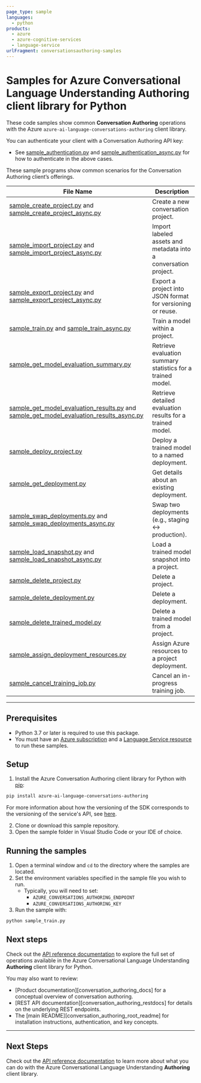 ```yaml
---
page_type: sample
languages:
  - python
products:
  - azure
  - azure-cognitive-services
  - language-service
urlFragment: conversationsauthoring-samples
---
```


# Samples for Azure Conversational Language Understanding Authoring client library for Python

These code samples show common **Conversation Authoring** operations with the Azure `azure-ai-language-conversations-authoring` client library.

You can authenticate your client with a Conversation Authoring API key:

- See [sample_authentication.py][sample_authentication] and [sample_authentication_async.py][sample_authentication_async] for how to authenticate in the above cases.

These sample programs show common scenarios for the Conversation Authoring client’s offerings.

| **File Name** | **Description** |
|-|-|
| [sample_create_project.py][sample_create_project] and [sample_create_project_async.py][sample_create_project_async] | Create a new conversation project. |
| [sample_import_project.py][sample_import_project] and [sample_import_project_async.py][sample_import_project_async] | Import labeled assets and metadata into a conversation project. |
| [sample_export_project.py][sample_export_project] and [sample_export_project_async.py][sample_export_project_async] | Export a project into JSON format for versioning or reuse. |
| [sample_train.py][sample_train] and [sample_train_async.py][sample_train_async] | Train a model within a project. |
| [sample_get_model_evaluation_summary.py][sample_get_model_evaluation_summary] | Retrieve evaluation summary statistics for a trained model. |
| [sample_get_model_evaluation_results.py][sample_get_model_evaluation_results] and [sample_get_model_evaluation_results_async.py][sample_get_model_evaluation_results_async] | Retrieve detailed evaluation results for a trained model. |
| [sample_deploy_project.py][sample_deploy_project] | Deploy a trained model to a named deployment. |
| [sample_get_deployment.py][sample_get_deployment] | Get details about an existing deployment. |
| [sample_swap_deployments.py][sample_swap_deployments] and [sample_swap_deployments_async.py][sample_swap_deployments_async] | Swap two deployments (e.g., staging ↔ production). |
| [sample_load_snapshot.py][sample_load_snapshot] and [sample_load_snapshot_async.py][sample_load_snapshot_async] | Load a trained model snapshot into a project. |
| [sample_delete_project.py][sample_delete_project] | Delete a project. |
| [sample_delete_deployment.py][sample_delete_deployment] | Delete a deployment. |
| [sample_delete_trained_model.py][sample_delete_trained_model] | Delete a trained model from a project. |
| [sample_assign_deployment_resources.py][sample_assign_deployment_resources] | Assign Azure resources to a project deployment. |
| [sample_cancel_training_job.py][sample_cancel_training_job] | Cancel an in-progress training job. |

---

## Prerequisites

- Python 3.7 or later is required to use this package.  
- You must have an [Azure subscription][azure_subscription] and a [Language Service resource][language_resource] to run these samples.

## Setup

1. Install the Azure Conversation Authoring client library for Python with [pip][pip]:

```bash
pip install azure-ai-language-conversations-authoring
```
For more information about how the versioning of the SDK corresponds to the versioning of the service's API, see [here][versioning_story_readme].

2. Clone or download this sample repository.  
3. Open the sample folder in Visual Studio Code or your IDE of choice.

## Running the samples

1. Open a terminal window and `cd` to the directory where the samples are located.  
2. Set the environment variables specified in the sample file you wish to run.  
   - Typically, you will need to set:  
     - `AZURE_CONVERSATIONS_AUTHORING_ENDPOINT`  
     - `AZURE_CONVERSATIONS_AUTHORING_KEY`  
3. Run the sample with:  

```bash
python sample_train.py
```

## Next steps

Check out the [API reference documentation][api_reference_authoring] to explore the full set of operations available in the Azure Conversational Language Understanding **Authoring** client library for Python.

You may also want to review:

- [Product documentation][conversation_authoring_docs] for a conceptual overview of conversation authoring.  
- [REST API documentation][conversation_authoring_restdocs] for details on the underlying REST endpoints.  
- The [main README][conversation_authoring_root_readme] for installation instructions, authentication, and key concepts.  

---

## Next Steps

Check out the [API reference documentation][api_reference_authoring] to learn more about
what you can do with the Azure Conversational Language Understanding **Authoring** client library.

[azure_subscription]: https://azure.microsoft.com/free/
[language_resource]: https://portal.azure.com/#create/Microsoft.CognitiveServicesTextAnalytics
[pip]: https://pypi.org/project/pip/

[sample_authentication]: https://github.com/Azure/azure-sdk-for-python/tree/main/sdk/cognitivelanguage/azure-ai-language-conversations-authoring/samples/sample_authentication.py
[sample_authentication_async]: https://github.com/Azure/azure-sdk-for-python/tree/main/sdk/cognitivelanguage/azure-ai-language-conversations-authoring/samples/async/sample_authentication_async.py

[sample_create_project]: https://github.com/Azure/azure-sdk-for-python/tree/main/sdk/cognitivelanguage/azure-ai-language-conversations-authoring/samples/sample_create_project.py
[sample_create_project_async]: https://github.com/Azure/azure-sdk-for-python/tree/main/sdk/cognitivelanguage/azure-ai-language-conversations-authoring/samples/async/sample_create_project_async.py

[sample_import_project]: https://github.com/Azure/azure-sdk-for-python/tree/main/sdk/cognitivelanguage/azure-ai-language-conversations-authoring/samples/sample_import_project.py
[sample_import_project_async]: https://github.com/Azure/azure-sdk-for-python/tree/main/sdk/cognitivelanguage/azure-ai-language-conversations-authoring/samples/async/sample_import_project_async.py

[sample_export_project]: https://github.com/Azure/azure-sdk-for-python/tree/main/sdk/cognitivelanguage/azure-ai-language-conversations-authoring/samples/sample_export_project.py
[sample_export_project_async]: https://github.com/Azure/azure-sdk-for-python/tree/main/sdk/cognitivelanguage/azure-ai-language-conversations-authoring/samples/async/sample_export_project_async.py

[sample_train]: https://github.com/Azure/azure-sdk-for-python/tree/main/sdk/cognitivelanguage/azure-ai-language-conversations-authoring/samples/sample_train.py
[sample_train_async]: https://github.com/Azure/azure-sdk-for-python/tree/main/sdk/cognitivelanguage/azure-ai-language-conversations-authoring/samples/async/sample_train_async.py

[sample_get_model_evaluation_summary]: https://github.com/Azure/azure-sdk-for-python/tree/main/sdk/cognitivelanguage/azure-ai-language-conversations-authoring/samples/sample_get_model_evaluation_summary.py
[sample_get_model_evaluation_results]: https://github.com/Azure/azure-sdk-for-python/tree/main/sdk/cognitivelanguage/azure-ai-language-conversations-authoring/samples/sample_get_model_evaluation_results.py
[sample_get_model_evaluation_results_async]: https://github.com/Azure/azure-sdk-for-python/tree/main/sdk/cognitivelanguage/azure-ai-language-conversations-authoring/samples/async/sample_get_model_evaluation_results_async.py

[sample_deploy_project]: https://github.com/Azure/azure-sdk-for-python/tree/main/sdk/cognitivelanguage/azure-ai-language-conversations-authoring/samples/sample_deploy_project.py
[sample_get_deployment]: https://github.com/Azure/azure-sdk-for-python/tree/main/sdk/cognitivelanguage/azure-ai-language-conversations-authoring/samples/sample_get_deployment.py

[sample_swap_deployments]: https://github.com/Azure/azure-sdk-for-python/tree/main/sdk/cognitivelanguage/azure-ai-language-conversations-authoring/samples/sample_swap_deployments.py
[sample_swap_deployments_async]: https://github.com/Azure/azure-sdk-for-python/tree/main/sdk/cognitivelanguage/azure-ai-language-conversations-authoring/samples/async/sample_swap_deployments_async.py

[sample_load_snapshot]: https://github.com/Azure/azure-sdk-for-python/tree/main/sdk/cognitivelanguage/azure-ai-language-conversations-authoring/samples/sample_load_snapshot.py
[sample_load_snapshot_async]: https://github.com/Azure/azure-sdk-for-python/tree/main/sdk/cognitivelanguage/azure-ai-language-conversations-authoring/samples/async/sample_load_snapshot_async.py

[sample_delete_project]: https://github.com/Azure/azure-sdk-for-python/tree/main/sdk/cognitivelanguage/azure-ai-language-conversations-authoring/samples/sample_delete_project.py
[sample_delete_deployment]: https://github.com/Azure/azure-sdk-for-python/tree/main/sdk/cognitivelanguage/azure-ai-language-conversations-authoring/samples/sample_delete_deployment.py
[sample_delete_trained_model]: https://github.com/Azure/azure-sdk-for-python/tree/main/sdk/cognitivelanguage/azure-ai-language-conversations-authoring/samples/sample_delete_trained_model.py

[sample_assign_deployment_resources]: https://github.com/Azure/azure-sdk-for-python/tree/main/sdk/cognitivelanguage/azure-ai-language-conversations-authoring/samples/sample_assign_deployment_resources.py
[sample_cancel_training_job]: https://github.com/Azure/azure-sdk-for-python/tree/main/sdk/cognitivelanguage/azure-ai-language-conversations-authoring/samples/sample_cancel_training_job.py

[api_reference_authoring]: https://azuresdkdocs.z19.web.core.windows.net/python/azure-ai-language-conversations-authoring/latest/azure.ai.language.conversations.authoring.html
[versioning_story_readme]: https://github.com/Azure/azure-sdk-for-python/tree/main/sdk/cognitivelanguage/azure-ai-language-conversations-authoring#install-the-package